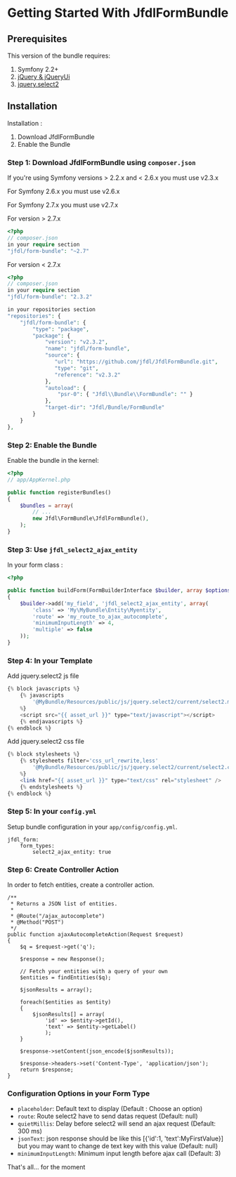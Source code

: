 Getting Started With JfdlFormBundle
==================================

## Prerequisites

This version of the bundle requires:

1. Symfony 2.2+
2. [jQuery & jQueryUi](http://jquery.com)
3. [jquery.select2](http://ivaynberg.github.io/select2/)

## Installation

Installation :

1. Download JfdlFormBundle
2. Enable the Bundle


### Step 1: Download JfdlFormBundle using `composer.json`

If you're using Symfony versions > 2.2.x and < 2.6.x you must use v2.3.x

For Symfony 2.6.x you must use v2.6.x

For Symfony 2.7.x you must use v2.7.x

For version > 2.7.x

``` php
<?php
// composer.json
in your require section
"jfdl/form-bundle": "~2.7"

```

For version < 2.7.x
``` php
<?php
// composer.json
in your require section
"jfdl/form-bundle": "2.3.2"

in your repositories section
"repositories": {
    "jfdl/form-bundle": {
        "type": "package",
        "package": {
            "version": "v2.3.2",
            "name": "jfdl/form-bundle",
            "source": {
               "url": "https://github.com/jfdl/JfdlFormBundle.git",
               "type": "git",
               "reference": "v2.3.2"
            },
            "autoload": {
                "psr-0": { "Jfdl\\Bundle\\FormBundle": "" }
            },
            "target-dir": "Jfdl/Bundle/FormBundle"
        }
    }
},
```

### Step 2: Enable the Bundle

Enable the bundle in the kernel:

``` php
<?php
// app/AppKernel.php

public function registerBundles()
{
    $bundles = array(
        // ...
        new Jfdl\FormBundle\JfdlFormBundle(),
    );
}
```

### Step 3: Use `jfdl_select2_ajax_entity`

In your form class :

``` php
<?php

public function buildForm(FormBuilderInterface $builder, array $options)
{
    $builder->add('my_field', 'jfdl_select2_ajax_entity', array(
        'class' => 'My\MyBundle\Entity\Myentity',
        'route' => 'my_route_to_ajax_autocomplete',
        'minimumInputLength' => 4,
        'multiple' => false
    ));
}
```

### Step 4: In your Template

Add jquery.select2 js file

``` php
{% block javascripts %}
    {% javascripts
        '@MyBundle/Resources/public/js/jquery.select2/current/select2.min.js'
    %}
    <script src="{{ asset_url }}" type="text/javascript"></script>
    {% endjavascripts %}
{% endblock %}
```

Add jquery.select2 css file

``` php
{% block stylesheets %}
    {% stylesheets filter='css_url_rewrite,less'
        '@MyBundle/Resources/public/js/jquery.select2/current/select2.css'
    %}
    <link href="{{ asset_url }}" type="text/css" rel="stylesheet" />
    {% endstylesheets %}
{% endblock %}
```

### Step 5: In your `config.yml`

Setup bundle configuration in your `app/config/config.yml`.

```
jfdl_form:
    form_types:
        select2_ajax_entity: true
```

### Step 6: Create Controller Action

In order to fetch entities, create a controller action.

```
/**
 * Returns a JSON list of entities.
 * 
 * @Route("/ajax_autocomplete")
 * @Method("POST")
 */
public function ajaxAutocompleteAction(Request $request)
{
    $q = $request->get('q');

    $response = new Response();

    // Fetch your entities with a query of your own
    $entities = findEntities($q);

    $jsonResults = array();

    foreach($entities as $entity)
    {
        $jsonResults[] = array(
            'id' => $entity->getId(),
            'text' => $entity->getLabel()
            );
    }

    $response->setContent(json_encode($jsonResults));

    $response->headers->set('Content-Type', 'application/json');
    return $response;
}
```

### Configuration Options in your Form Type

- `placeholder`: Default text to display (Default : Choose an option)
- `route`: Route select2 have to send datas request (Default: null)
- `quietMillis`: Delay before select2 will send an ajax request (Default: 300 ms)
- `jsonText`: json response should be like this [{'id':1, 'text':MyFirstValue}] but you may want to change de text key with this value (Default: null)
- `minimumInputLength`: Minimum input length before ajax call (Default: 3)

That's all... for the moment
